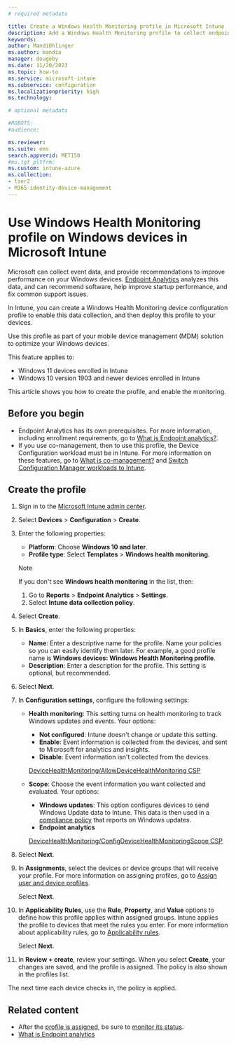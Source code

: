 ```yaml
---
# required metadata

title: Create a Windows Health Monitoring profile in Microsoft Intune
description: Add a Windows Health Monitoring profile to collect endpoint analytics and software update events on Windows 10/11 devices in Microsoft Intune. Use this data to recommend software, review startup performance, and fix support issues.
keywords:
author: MandiOhlinger
ms.author: mandia
manager: dougeby
ms.date: 11/20/2023
ms.topic: how-to
ms.service: microsoft-intune
ms.subservice: configuration
ms.localizationpriority: high
ms.technology:

# optional metadata

#ROBOTS:
#audience:

ms.reviewer: 
ms.suite: ems
search.appverid: MET150
#ms.tgt_pltfrm:
ms.custom: intune-azure
ms.collection:
- tier2
- M365-identity-device-management
---
```


# Use Windows Health Monitoring profile on Windows devices in Microsoft Intune

Microsoft can collect event data, and provide recommendations to improve performance on your Windows devices. [Endpoint Analytics](../../analytics/overview.md) analyzes this data, and can recommend software, help improve startup performance, and fix common support issues.

In Intune, you can create a Windows Health Monitoring device configuration profile to enable this data collection, and then deploy this profile to your devices.

Use this profile as part of your mobile device management (MDM) solution to optimize your Windows devices.

This feature applies to:

- Windows 11 devices enrolled in Intune
- Windows 10 version 1903 and newer devices enrolled in Intune

This article shows you how to create the profile, and enable the monitoring.

## Before you begin

- Endpoint Analytics has its own prerequisites. For more information, including enrollment requirements, go to [What is Endpoint analytics?](../../analytics/overview.md).
- If you use co-management, then to use this profile, the Device Configuration workload must be in Intune. For more information on these features, go to [What is co-management?](../../configmgr/comanage/overview.md) and [Switch Configuration Manager workloads to Intune](../../configmgr/comanage/how-to-switch-workloads.md).

## Create the profile

1. Sign in to the [Microsoft Intune admin center](https://go.microsoft.com/fwlink/?linkid=2109431).
2. Select **Devices** > **Configuration** > **Create**.
3. Enter the following properties:

    - **Platform**: Choose **Windows 10 and later**.
    - **Profile type**: Select **Templates** > **Windows health monitoring**.

    > [!NOTE]
    >
    > If you don't see **Windows health monitoring** in the list, then:
    >
    > 1. Go to **Reports** > **Endpoint Analytics** > **Settings**.
    > 2. Select **Intune data collection policy**.

4. Select **Create**.
5. In **Basics**, enter the following properties:

    - **Name**: Enter a descriptive name for the profile. Name your policies so you can easily identify them later. For example, a good profile name is **Windows devices: Windows Health Monitoring profile**.
    - **Description**: Enter a description for the profile. This setting is optional, but recommended.

6. Select **Next**.
7. In **Configuration settings**, configure the following settings:

    - **Health monitoring**: This setting turns on health monitoring to track Windows updates and events. Your options:
      - **Not configured**: Intune doesn't change or update this setting.
      - **Enable**: Event information is collected from the devices, and sent to Microsoft for analytics and insights.
      - **Disable**: Event information isn't collected from the devices.

      [DeviceHealthMonitoring/AllowDeviceHealthMonitoring CSP](/windows/client-management/mdm/policy-csp-devicehealthmonitoring#allowdevicehealthmonitoring)

    - **Scope**: Choose the event information you want collected and evaluated. Your options:
      - **Windows updates**: This option configures devices to send Windows Update data to Intune. This data is then used in a [compliance policy](../protect/windows-update-reports.md) that reports on Windows updates.
      - **Endpoint analytics**

      [DeviceHealthMonitoring/ConfigDeviceHealthMonitoringScope CSP](/windows/client-management/mdm/policy-csp-devicehealthmonitoring#configdevicehealthmonitoringscope)

8. Select **Next**.

9. In **Assignments**, select the devices or device groups that will receive your profile. For more information on assigning profiles, go to [Assign user and device profiles](device-profile-assign.md).

    Select **Next**.

10. In **Applicability Rules**, use the **Rule**, **Property**, and **Value** options to define how this profile applies within assigned groups. Intune applies the profile to devices that meet the rules you enter. For more information about applicability rules, go to [Applicability rules](device-profile-create.md#applicability-rules).

    Select **Next**.

11. In **Review + create**, review your settings. When you select **Create**, your changes are saved, and the profile is assigned. The policy is also shown in the profiles list.

The next time each device checks in, the policy is applied.

## Related content

- After the [profile is assigned](device-profile-assign.md), be sure to [monitor its status](device-profile-monitor.md).
- [What is Endpoint analytics](../../analytics/overview.md)
